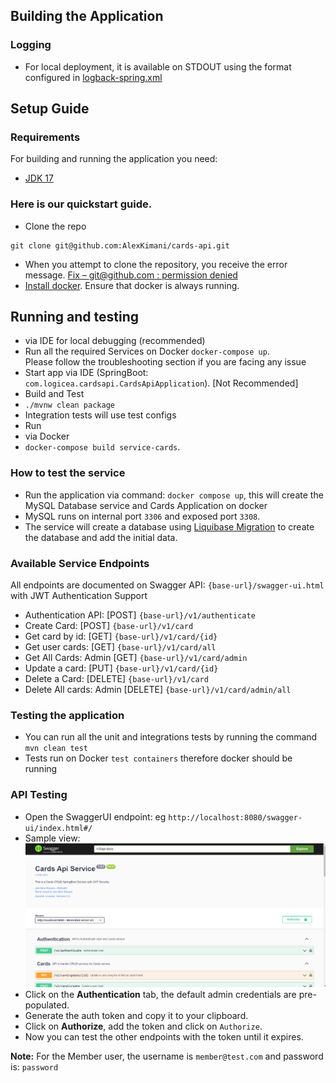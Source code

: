 ## Building the Application
### Logging
- For local deployment, it is available on STDOUT using the format configured in [logback-spring.xml](../src/main/resources/logback-spring.xml)

## Setup Guide
### Requirements

For building and running the application you need:

- [JDK 17](https://www.oracle.com/java/technologies/javase/jdk17-archive-downloads.html)

### **Here is our quickstart guide.**
* Clone the repo
```shell  
git clone git@github.com:AlexKimani/cards-api.git  
```  
* When you attempt to clone the repository, you receive the error message. [Fix – git@github.com : permission denied](https://dev.classmethod.jp/articles/fix-gitgithub-com-permission-denied-publickey-fatal-could-not-read-from-remote-repository/)
* [Install docker](https://docs.docker.com/get-docker/). Ensure that docker is always running.

## Running and testing
* via IDE for local debugging (recommended)
* Run all the required Services on Docker `docker-compose up`.  
  Please follow the troubleshooting section if you are facing any issue
* Start app via IDE (SpringBoot: `com.logicea.cardsapi.CardsApiApplication`). [Not Recommended]
* Build and Test
* `./mvnw clean package`
* Integration tests will use test configs
* Run
* via Docker
* `docker-compose build service-cards`.

### How to test the service
* Run the application via command: `docker compose up`, this will create the MySQL Database service and Cards Application on docker
* MySQL runs on internal port `3306` and exposed port `3308`.
* The service will create a database using  [Liquibase Migration](https://docs.spring.io/spring-boot/docs/3.1.3/reference/htmlsingle/index.html#howto.data-initialization.migration-tool.liquibase) to create the database and add the initial data.

### Available Service Endpoints
All endpoints are documented on Swagger API: `{base-url}/swagger-ui.html` with JWT Authentication Support
* Authentication API: [POST] `{base-url}/v1/authenticate`
* Create Card: [POST] `{base-url}/v1/card`
* Get card by id: [GET] `{base-url}/v1/card/{id}`
* Get user cards: [GET] `{base-url}/v1/card/all`
* Get All Cards: Admin [GET] `{base-url}/v1/card/admin`
* Update a card: [PUT] `{base-url}/v1/card/{id}`
* Delete a Card: [DELETE] `{base-url}/v1/card`
* Delete All cards: Admin [DELETE] `{base-url}/v1/card/admin/all`

### Testing the application
* You can run all the unit and integrations tests by running the command `mvn clean test`
* Tests run on Docker `test containers` therefore docker should be running

### API Testing
* Open the SwaggerUI endpoint: eg `http://localhost:8080/swagger-ui/index.html#/`
* Sample view: ![img.png](img.png)
* Click on the **Authentication** tab, the default admin credentials are pre-populated.
* Generate the auth token and copy it to your clipboard.
* Click on **Authorize**, add the token and click on `Authorize`.
* Now you can test the other endpoints with the token until it expires.

**Note:** For the Member user, the username is `member@test.com` and password is: `password`